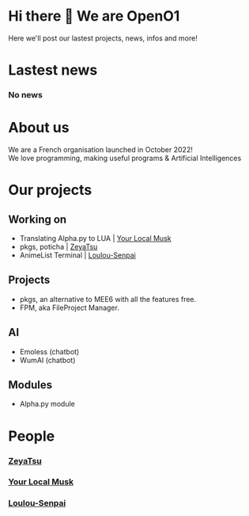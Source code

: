 # Hi there 👋 We are OpenO1 
Here we'll post our lastest projects, news, infos and more!

# Lastest news
### No news

# About us
We are a French organisation launched in October 2022! <br />
We love programming, making useful programs & Artificial Intelligences <br />

# Our projects

## Working on 
* Translating Alpha.py to LUA | <a href="https://github.com/YourLocalMusk">Your Local Musk</a>
* pkgs, poticha | <a href="youtube.com">ZeyaTsu</a>
* AnimeList Terminal | <a href="https://github.com/Loulou-Senpai">Loulou-Senpai</a>

## Projects
* pkgs, an alternative to MEE6 with all the features free.
* FPM, aka FileProject Manager.

## AI
* Emoless (chatbot)
* WumAI (chatbot)

## Modules
* Alpha.py module



# People
### <a href="youtube.com">ZeyaTsu</a>
### <a href="https://github.com/YourLocalMusk">Your Local Musk</a>
### <a href="https://github.com/Loulou-Senpai">Loulou-Senpai</a>
